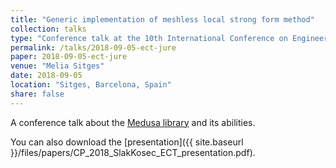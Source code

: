 ```yaml
---
title: "Generic implementation of meshless local strong form method"
collection: talks
type: "Conference talk at the 10th International Conference on Engineering Computational Technology"
permalink: /talks/2018-09-05-ect-jure
paper: 2018-09-05-ect-jure
venue: "Melia Sitges"
date: 2018-09-05
location: "Sitges, Barcelona, Spain"
share: false
---
```


A conference talk about the [Medusa library](http://e6.ijs.si/medusa) and its abilities. 

You can also download the 
[presentation]({{ site.baseurl }}/files/papers/CP_2018_SlakKosec_ECT_presentation.pdf).
